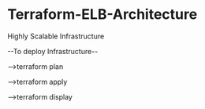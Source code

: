 # Terraform-ELB-Architecture
Highly Scalable Infrastructure

--To deploy Infrastructure--

-->terraform plan

-->terraform apply

-->terraform display
